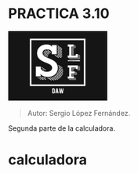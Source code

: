 # PRACTICA 3.10
![Alt text](LogotipoDAW.png)
> Autor: Sergio López Fernández.

Segunda parte de la calculadora.
# calculadora
